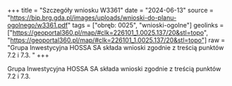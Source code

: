 +++
title = "Szczegóły wniosku W3361"
date = "2024-06-13"
source = "https://bip.brg.gda.pl/images/uploads/wnioski-do-planu-ogolnego/w3361.pdf"
tags = ["obręb: 0025", "wnioski-ogolne"]
geolinks = ["https://geoportal360.pl/map/#clk=226101_1.0025.137/20&stl=topo", "https://geoportal360.pl/map/#clk=226101_1.0025.137/20&stl=topo"]
raw = "Grupa Inwestycyjna HOSSA SA składa wnioski zgodnie z treścią punktów 7.2 i 7.3. "
+++

Grupa Inwestycyjna HOSSA SA składa wnioski zgodnie z treścią punktów 7.2 i 7.3.



